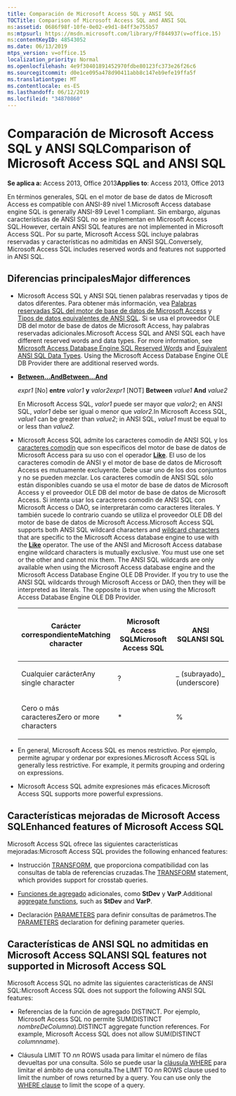 ```yaml
---
title: Comparación de Microsoft Access SQL y ANSI SQL
TOCTitle: Comparison of Microsoft Access SQL and ANSI SQL
ms:assetid: 0686f98f-10fe-0e02-e9d1-84ff3e755b57
ms:mtpsurl: https://msdn.microsoft.com/library/Ff844937(v=office.15)
ms:contentKeyID: 48543052
ms.date: 06/13/2019
mtps_version: v=office.15
localization_priority: Normal
ms.openlocfilehash: 4e9f30401891452970fdbe80123fc373e26f26c6
ms.sourcegitcommit: d0e1ce095a478d90411abb8c147eb9efe19ffa5f
ms.translationtype: MT
ms.contentlocale: es-ES
ms.lasthandoff: 06/12/2019
ms.locfileid: "34870860"
---
```

# <a name="comparison-of-microsoft-access-sql-and-ansi-sql"></a><span data-ttu-id="34e3f-102">Comparación de Microsoft Access SQL y ANSI SQL</span><span class="sxs-lookup"><span data-stu-id="34e3f-102">Comparison of Microsoft Access SQL and ANSI SQL</span></span>

<span data-ttu-id="34e3f-103">**Se aplica a:** Access 2013, Office 2013</span><span class="sxs-lookup"><span data-stu-id="34e3f-103">**Applies to**: Access 2013, Office 2013</span></span>

<span data-ttu-id="34e3f-104">En términos generales, SQL en el motor de base de datos de Microsoft Access es compatible con ANSI-89 nivel 1.</span><span class="sxs-lookup"><span data-stu-id="34e3f-104">Microsoft Access database engine SQL is generally ANSI-89 Level 1 compliant.</span></span> <span data-ttu-id="34e3f-105">Sin embargo, algunas características de ANSI SQL no se implementan en Microsoft Access SQL.</span><span class="sxs-lookup"><span data-stu-id="34e3f-105">However, certain ANSI SQL features are not implemented in Microsoft Access SQL.</span></span> <span data-ttu-id="34e3f-106">Por su parte, Microsoft Access SQL incluye palabras reservadas y características no admitidas en ANSI SQL.</span><span class="sxs-lookup"><span data-stu-id="34e3f-106">Conversely, Microsoft Access SQL includes reserved words and features not supported in ANSI SQL.</span></span>

## <a name="major-differences"></a><span data-ttu-id="34e3f-107">Diferencias principales</span><span class="sxs-lookup"><span data-stu-id="34e3f-107">Major differences</span></span>

- <span data-ttu-id="34e3f-p102">Microsoft Access SQL y ANSI SQL tienen palabras reservadas y tipos de datos diferentes. Para obtener más información, vea [Palabras reservadas SQL del motor de base de datos de Microsoft Access](sql-reserved-words.md) y [Tipos de datos equivalentes de ANSI SQL](equivalent-ansi-sql-data-types.md). Si se usa el proveedor OLE DB del motor de base de datos de Microsoft Access, hay palabras reservadas adicionales.</span><span class="sxs-lookup"><span data-stu-id="34e3f-p102">Microsoft Access SQL and ANSI SQL each have different reserved words and data types. For more information, see [Microsoft Access Database Engine SQL Reserved Words](sql-reserved-words.md) and [Equivalent ANSI SQL Data Types](equivalent-ansi-sql-data-types.md). Using the Microsoft Access Database Engine OLE DB Provider there are additional reserved words.</span></span>

- <span data-ttu-id="34e3f-111">**[Between…And](https://docs.microsoft.com/office/vba/access/concepts/miscellaneous/between-and-operator)**</span><span class="sxs-lookup"><span data-stu-id="34e3f-111">**[Between…And](https://docs.microsoft.com/office/vba/access/concepts/miscellaneous/between-and-operator)**</span></span>
    
  <span data-ttu-id="34e3f-112">*expr1* \[No\] **entre** *valor1* **y** *valor2*</span><span class="sxs-lookup"><span data-stu-id="34e3f-112">*expr1* \[NOT\] **Between** *value1* **And** *value2*</span></span>
    
  <span data-ttu-id="34e3f-113">En Microsoft Access SQL, *valor1* puede ser mayor que *valor2*; en ANSI SQL, *valor1* debe ser igual o menor que *valor2.*</span><span class="sxs-lookup"><span data-stu-id="34e3f-113">In Microsoft Access SQL, *value1* can be greater than *value2*; in ANSI SQL, *value1* must be equal to or less than *value2.*</span></span>

- <span data-ttu-id="34e3f-p103">Microsoft Access SQL admite los caracteres comodín de ANSI SQL y los [caracteres comodín](using-wildcard-characters-in-string-comparisons.md) que son específicos del motor de base de datos de Microsoft Access para su uso con el operador **[Like](https://docs.microsoft.com/office/vba/access/Concepts/Structured-Query-Language/like-operator-microsoft-access-sql)**. El uso de los caracteres comodín de ANSI y el motor de base de datos de Microsoft Access es mutuamente excluyente. Debe usar uno de los dos conjuntos y no se pueden mezclar. Los caracteres comodín de ANSI SQL sólo están disponibles cuando se usa el motor de base de datos de Microsoft Access y el proveedor OLE DB del motor de base de datos de Microsoft Access. Si intenta usar los caracteres comodín de ANSI SQL con Microsoft Access o DAO, se interpretarán como caracteres literales. Y también sucede lo contrario cuando se utiliza el proveedor OLE DB del motor de base de datos de Microsoft Access.</span><span class="sxs-lookup"><span data-stu-id="34e3f-p103">Microsoft Access SQL supports both ANSI SQL wildcard characters and [wildcard characters](using-wildcard-characters-in-string-comparisons.md) that are specific to the Microsoft Access database engine to use with the **[Like](https://docs.microsoft.com/office/vba/access/Concepts/Structured-Query-Language/like-operator-microsoft-access-sql)** operator. The use of the ANSI and Microsoft Access database engine wildcard characters is mutually exclusive. You must use one set or the other and cannot mix them. The ANSI SQL wildcards are only available when using the Microsoft Access database engine and the Microsoft Access Database Engine OLE DB Provider. If you try to use the ANSI SQL wildcards through Microsoft Access or DAO, then they will be interpreted as literals. The opposite is true when using the Microsoft Access Database Engine OLE DB Provider.</span></span>
    
    <table>
    <colgroup>
    <col style="width: 33%" />
    <col style="width: 33%" />
    <col style="width: 33%" />
    </colgroup>
    <thead>
    <tr class="header">
    <th><p><span data-ttu-id="34e3f-120">Carácter correspondiente</span><span class="sxs-lookup"><span data-stu-id="34e3f-120">Matching character</span></span></p></th>
    <th><p><span data-ttu-id="34e3f-121">Microsoft Access SQL</span><span class="sxs-lookup"><span data-stu-id="34e3f-121">Microsoft Access SQL</span></span></p></th>
    <th><p><span data-ttu-id="34e3f-122">ANSI SQL</span><span class="sxs-lookup"><span data-stu-id="34e3f-122">ANSI SQL</span></span></p></th>
    </tr>
    </thead>
    <tbody>
    <tr class="odd">
    <td><p><span data-ttu-id="34e3f-123">Cualquier carácter</span><span class="sxs-lookup"><span data-stu-id="34e3f-123">Any single character</span></span></p></td>
    <td><p><span data-ttu-id="34e3f-124">?</span><span class="sxs-lookup"><span data-stu-id="34e3f-124"></span></span></p></td>
    <td><p><span data-ttu-id="34e3f-125">_ (subrayado)</span><span class="sxs-lookup"><span data-stu-id="34e3f-125">_ (underscore)</span></span></p></td>
    </tr>
    <tr class="even">
    <td><p><span data-ttu-id="34e3f-126">Cero o más caracteres</span><span class="sxs-lookup"><span data-stu-id="34e3f-126">Zero or more characters</span></span></p></td>
    <td><p>*</p></td>
    <td><p>%</p></td>
    </tr>
    </tbody>
    </table>


- <span data-ttu-id="34e3f-p104">En general, Microsoft Access SQL es menos restrictivo. Por ejemplo, permite agrupar y ordenar por expresiones.</span><span class="sxs-lookup"><span data-stu-id="34e3f-p104">Microsoft Access SQL is generally less restrictive. For example, it permits grouping and ordering on expressions.</span></span>

- <span data-ttu-id="34e3f-129">Microsoft Access SQL admite expresiones más eficaces.</span><span class="sxs-lookup"><span data-stu-id="34e3f-129">Microsoft Access SQL supports more powerful expressions.</span></span>

## <a name="enhanced-features-of-microsoft-access-sql"></a><span data-ttu-id="34e3f-130">Características mejoradas de Microsoft Access SQL</span><span class="sxs-lookup"><span data-stu-id="34e3f-130">Enhanced features of Microsoft Access SQL</span></span>

<span data-ttu-id="34e3f-131">Microsoft Access SQL ofrece las siguientes características mejoradas:</span><span class="sxs-lookup"><span data-stu-id="34e3f-131">Microsoft Access SQL provides the following enhanced features:</span></span>

- <span data-ttu-id="34e3f-132">Instrucción [TRANSFORM](transform-statement-microsoft-access-sql.md), que proporciona compatibilidad con las consultas de tabla de referencias cruzadas.</span><span class="sxs-lookup"><span data-stu-id="34e3f-132">The [TRANSFORM](transform-statement-microsoft-access-sql.md) statement, which provides support for crosstab queries.</span></span>

- <span data-ttu-id="34e3f-133">[Funciones de agregado](sql-aggregate-functions-sql.md) adicionales, como **StDev** y **VarP**.</span><span class="sxs-lookup"><span data-stu-id="34e3f-133">Additional [aggregate functions](sql-aggregate-functions-sql.md), such as **StDev** and **VarP**.</span></span>

- <span data-ttu-id="34e3f-134">Declaración [PARAMETERS](parameters-declaration-microsoft-access-sql.md) para definir consultas de parámetros.</span><span class="sxs-lookup"><span data-stu-id="34e3f-134">The [PARAMETERS](parameters-declaration-microsoft-access-sql.md) declaration for defining parameter queries.</span></span>

## <a name="ansi-sql-features-not-supported-in-microsoft-access-sql"></a><span data-ttu-id="34e3f-135">Características de ANSI SQL no admitidas en Microsoft Access SQL</span><span class="sxs-lookup"><span data-stu-id="34e3f-135">ANSI SQL features not supported in Microsoft Access SQL</span></span>

<span data-ttu-id="34e3f-136">Microsoft Access SQL no admite las siguientes características de ANSI SQL:</span><span class="sxs-lookup"><span data-stu-id="34e3f-136">Microsoft Access SQL does not support the following ANSI SQL features:</span></span>

- <span data-ttu-id="34e3f-p105">Referencias de la función de agregado DISTINCT. Por ejemplo, Microsoft Access SQL no permite SUM(DISTINCT *nombreDeColumna*).</span><span class="sxs-lookup"><span data-stu-id="34e3f-p105">DISTINCT aggregate function references. For example, Microsoft Access SQL does not allow SUM(DISTINCT *columnname*).</span></span>

- <span data-ttu-id="34e3f-p106">Cláusula LIMIT TO *nn* ROWS usada para limitar el número de filas devueltas por una consulta. Sólo se puede usar la [cláusula WHERE](https://docs.microsoft.com/office/vba/access/Concepts/Structured-Query-Language/where-clause-microsoft-access-sql) para limitar el ámbito de una consulta.</span><span class="sxs-lookup"><span data-stu-id="34e3f-p106">The LIMIT TO *nn* ROWS clause used to limit the number of rows returned by a query. You can use only the [WHERE clause](https://docs.microsoft.com/office/vba/access/Concepts/Structured-Query-Language/where-clause-microsoft-access-sql) to limit the scope of a query.</span></span>

